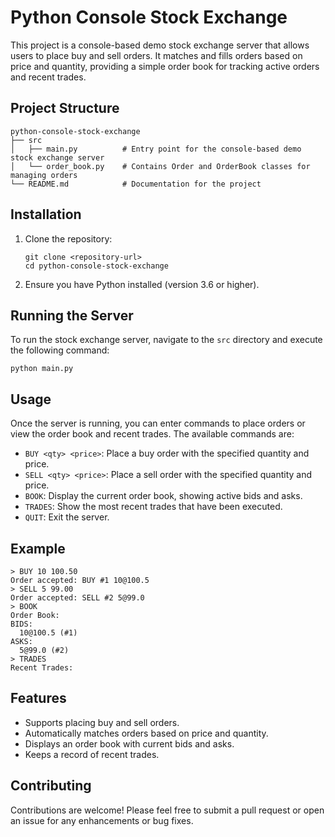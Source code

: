 # Python Console Stock Exchange

This project is a console-based demo stock exchange server that allows users to place buy and sell orders. It matches and fills orders based on price and quantity, providing a simple order book for tracking active orders and recent trades.

## Project Structure

```
python-console-stock-exchange
├── src
│   ├── main.py          # Entry point for the console-based demo stock exchange server
│   └── order_book.py    # Contains Order and OrderBook classes for managing orders
└── README.md            # Documentation for the project
```

## Installation

1. Clone the repository:
   ```
   git clone <repository-url>
   cd python-console-stock-exchange
   ```

2. Ensure you have Python installed (version 3.6 or higher).

## Running the Server

To run the stock exchange server, navigate to the `src` directory and execute the following command:

```
python main.py
```

## Usage

Once the server is running, you can enter commands to place orders or view the order book and recent trades. The available commands are:

- `BUY <qty> <price>`: Place a buy order with the specified quantity and price.
- `SELL <qty> <price>`: Place a sell order with the specified quantity and price.
- `BOOK`: Display the current order book, showing active bids and asks.
- `TRADES`: Show the most recent trades that have been executed.
- `QUIT`: Exit the server.

## Example

```
> BUY 10 100.50
Order accepted: BUY #1 10@100.5
> SELL 5 99.00
Order accepted: SELL #2 5@99.0
> BOOK
Order Book:
BIDS:
  10@100.5 (#1)
ASKS:
  5@99.0 (#2)
> TRADES
Recent Trades:
```

## Features

- Supports placing buy and sell orders.
- Automatically matches orders based on price and quantity.
- Displays an order book with current bids and asks.
- Keeps a record of recent trades.

## Contributing

Contributions are welcome! Please feel free to submit a pull request or open an issue for any enhancements or bug fixes.